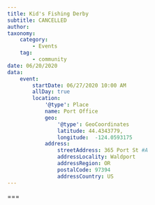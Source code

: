 ```yaml
---
title: Kid's Fishing Derby
subtitle: CANCELLED
author: 
taxonomy:
    category: 
        - Events
    tag: 
        - community
date: 06/20/2020
data:
    event:
        startDate: 06/27/2020 10:00 AM
        allDay: true
        location:
            '@type': Place
            name: Port Office
            geo:
                '@type': GeoCoordinates
                latitude: 44.4343779,
                longitude:  -124.0593175 
            address:
                streetAddress: 365 Port St #A
                addressLocality: Waldport
                addressRegion: OR
                postalCode: 97394
                addressCountry: US
---
```




===
